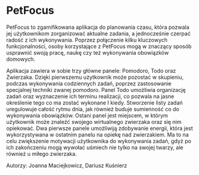 # PetFocus
PetFocus to zgamifikowana aplikacja do planowania czasu, która pozwala jej użytkownikom zorganizować aktualne zadania, a jednocześnie czerpać radość z ich wykonywania. Poprzez połączenie kilku kluczowych funkcjonalności, osoby korzystające z PetFocus mogą w znaczący sposób usprawnić swoją pracę, naukę czy też wykonywania obowiązków domowych.

Aplikacja zawiera w sobie trzy główne panele: Pomodoro, Todo oraz Zwierzaka. Dzięki pierwszemu użytkownik może pozostać w skupieniu, podczas wykonywania codziennych zadań, poprzez zastosowanie specjalnej techniki zwanej pomodoro. Panel Todo umożliwia organizację zadań oraz wyznaczenie ich terminu realizacji, co pozwala na jasne określenie tego co ma zostać wykonane I kiedy. Stworzenie listy zadań uregulowuje całość rytmu dnia, jak również buduje sumienność co do wykonywania obowiązków. Ostani panel jest miejscem, w którym użytkownik może znaleźć swojego wirtualnego zwierzaka oraz się nim opiekować. Dwa pierwsze panele umożliwiją zdobywanie energii, która jest wykorzystywana w ostatnim panelu na opiekę nad zwierzakiem. Ma to na celu zwiększenie motywacji użytkownika do wykonywania zadań, gdyż po ich zakończeniu mogą wywołać uśmiech nie tylko na swojej twarzy, ale również u miłego zwierzaka.

Autorzy: Joanna Maciejkowicz, Dariusz Kuśnierz
